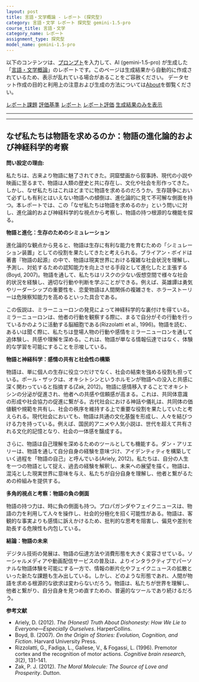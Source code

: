 ```yaml
---
layout: post
title: 言語・文学概論 - レポート (探究型)
category: 言語・文学 レポート 探究型 gemini-1.5-pro
course_title: 言語・文学
category_name: レポート
assignment_type: 探究型
model_name: gemini-1.5-pro
---
```


以下のコンテンツは、[プロンプト](http://127.0.0.1:8000/generated/言語・文学/gemini-1.5-pro/prompt_レポート-探究型.md)を入力して、AI (gemini-1.5-pro) が生成した「[言語・文学概論](/contents/言語・文学/)」のレポートです。このページは生成結果から自動的に作成されているため、表示が乱れている場合があることをご容赦ください。
データセット作成の目的と利用上の注意および生成の方法については[About](/About)を御覧ください。

[レポート課題](../レポート課題-探究型)
[評価基準](../評価基準-探究型)
[レポート](../レポート-探究型)
[レポート評価](../レポート評価-探究型)
[生成結果のみを表示](http://127.0.0.1:8000/generated/言語・文学/gemini-1.5-pro/レポート-探究型.md)
  

***
***
  
## なぜ私たちは物語を求めるのか：物語の進化論的および神経科学的考察

**問い設定の理由:**

私たちは、古来より物語に魅了されてきた。洞窟壁画から叙事詩、現代の小説や映画に至るまで、物語は人類の歴史と共に存在し、文化や社会を形作ってきた。しかし、なぜ私たちはこれほどまでに物語を求めるのだろうか。生存競争において必ずしも有利とはいえない物語への傾倒は、進化論的に見て不可解な側面を持つ。本レポートでは、この「なぜ私たちは物語を求めるのか」という問いに対し、進化論的および神経科学的な視点から考察し、物語の持つ根源的な機能を探る。

**物語と進化：生存のためのシミュレーション**

進化論的な観点から見ると、物語は生存に有利な能力を育むための「シミュレーション装置」としての役割を果たしてきたと考えられる。ブライアン・ボイドは著書『物語の起源』の中で、物語は現実世界における複雑な社会状況を理解し、予測し、対処するための認知能力を向上させる手段として進化したと主張する(Boyd, 2007)。物語を通して、私たちはリスクの少ない仮想空間で様々な社会的状況を経験し、適切な行動や判断を学ぶことができる。例えば、英雄譚は勇気やリーダーシップの重要性を、恋愛物語は人間関係の複雑さを、ホラーストーリーは危険察知能力を高めるといった具合である。

この仮説は、ミラーニューロンの発見によって神経科学的な裏付けを得ている。ミラーニューロンは、他者の行動を観察する際に、まるで自分がその行動を行っているかのように活動する脳細胞である(Rizzolatti et al., 1996)。物語を読む、あるいは聞く際に、私たちは登場人物の行動や感情をミラーニューロンを通して追体験し、共感や理解を深める。これは、物語が単なる情報伝達ではなく、体験的な学習を可能にすることを示唆している。

**物語と神経科学：感情の共有と社会性の構築**

物語は、単に個人の生存に役立つだけでなく、社会の結束を強める役割も担っている。ポール・ザックは、オキシトシンというホルモンが物語への没入と共感に深く関わっていると指摘する(Zak, 2012)。物語に感情移入することでオキシトシンの分泌が促進され、他者への共感や信頼感が高まる。これは、共同体意識の形成や社会協力の促進に繋がる。古代社会における神話や儀礼は、共同体の価値観や規範を共有し、社会の秩序を維持する上で重要な役割を果たしていたと考えられる。現代社会においても、物語は共通の文化基盤を形成し、人々を結びつける力を持っている。例えば、国民的アニメや人気小説は、世代を超えて共有される文化的記憶となり、社会の一体感を醸成する。

さらに、物語は自己理解を深めるためのツールとしても機能する。ダン・アリエリーは、物語を通して自分自身の経験を意味づけ、アイデンティティを構築していく過程を「物語の自己」と呼んでいる(Ariely, 2012)。私たちは、自分の人生を一つの物語として捉え、過去の経験を解釈し、未来への展望を描く。物語は、混沌とした現実世界に意味を与え、私たちが自分自身を理解し、他者と繋がるための枠組みを提供する。

**多角的視点と考察：物語の負の側面**

物語の持つ力は、時に負の側面も持つ。プロパガンダやフェイクニュースは、物語の力を利用して人々を操作し、社会的分極化を招く可能性がある。物語は、客観的な事実よりも感情に訴えかけるため、批判的な思考を阻害し、偏見や差別を助長する危険性も内包している。

**結論：物語の未来**

デジタル技術の発展は、物語の伝達方法や消費形態を大きく変容させている。ソーシャルメディアや動画配信サービスの普及は、よりインタラクティブでパーソナルな物語体験を可能にする一方で、情報の断片化やフェイクニュースの拡散といった新たな課題も生み出している。しかし、どのような形態であれ、人間が物語を求める根源的な欲求は変わらないだろう。物語は、私たちが世界を理解し、他者と繋がり、自分自身を見つめ直すための、普遍的なツールであり続けるだろう。


**参考文献**

* Ariely, D. (2012). *The (Honest) Truth About Dishonesty: How We Lie to Everyone—Especially Ourselves*. HarperCollins.
* Boyd, B. (2007). *On the Origin of Stories: Evolution, Cognition, and Fiction*. Harvard University Press.
* Rizzolatti, G., Fadiga, L., Gallese, V., & Fogassi, L. (1996). Premotor cortex and the recognition of motor actions. *Cognitive brain research*, *3*(2), 131-141.
* Zak, P. J. (2012). *The Moral Molecule: The Source of Love and Prosperity*. Dutton.
